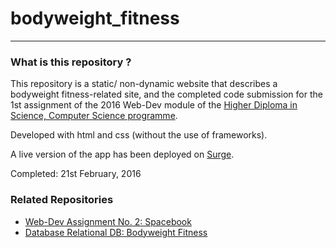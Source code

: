 # bodyweight_fitness #
---

### What is this repository ? ###
This repository is a static/ non-dynamic website that describes a bodyweight fitness-related site, and the completed code submission for the 1st assignment of the 2016 Web-Dev module of the [Higher Diploma in Science, Computer Science programme].

Developed with html and css (without the use of frameworks).

A live version of the app has been deployed on [Surge].

Completed: 21st February, 2016

### Related Repositories ###

- [Web-Dev Assignment No. 2: Spacebook]
- [Database Relational DB: Bodyweight Fitness]

[//]: # (These are reference links used in the body of this note and get stripped out when the markdown processor does its job. There is no need to format nicely because it shouldn't be seen. Thanks SO - http://stackoverflow.com/questions/4823468/store-comments-in-markdown-syntax)

[Higher Diploma in Science, Computer Science programme]: <https://www.wit.ie/courses/school/science/department_of_computing_maths_physics/higher-diploma-in-science-in-computer-science#tab=outline>
[Surge]: <http://bwf-static.surge.sh/>
[Web-Dev Assignment No. 2: Spacebook]: <https://github.com/damienomurchu/spacebook.git>
[Database Relational DB: Bodyweight Fitness]: <https://github.com/damienomurchu/bodyweight_fitness_db.git>